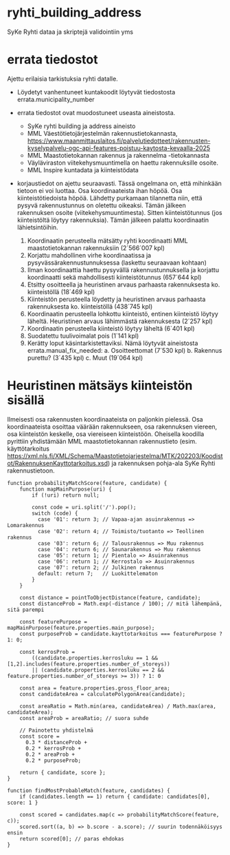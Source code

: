 # ryhti_building_address
SyKe Ryhti dataa ja skriptejä validointiin yms

# errata tiedostot

Ajettu erilaisia tarkistuksia ryhti datalle.

- Löydetyt vanhentuneet kuntakoodit löytyvät tiedostosta errata.municipality_number

- errata tiedostot ovat muodostuneet useasta aineistosta.
  - SyKe ryhti building ja address aineisto
  - MML Väestötietojärjestelmän rakennustietokannasta, https://www.maanmittauslaitos.fi/palvelutiedotteet/rakennusten-kyselypalvelu-ogc-api-features-poistuu-kaytosta-kevaalla-2025
  - MML Maastotietokannan rakennus ja rakennelma -tietokannasta
  - Väyläviraston viitekehysmuuntimella on haettu rakennuksille osoite.
  - MML Inspire kuntadata ja kiinteistödata
 
- korjaustiedot on ajettu seuraavasti. Tässä ongelmana on, että mihinkään tietoon ei voi luottaa. Osa koordinaateista ihan höpöä. Osa kiinteistötiedoista höpöä. Lähdetty purkamaan tilannetta niin, että pysyvä rakennustunnus on oletettu oikeaksi. Tämän jälkeen rakennuksen osoite (viitekehysmuuntimesta). Sitten kiinteistötunnus (jos kiinteistöltä löytyy rakennuksia). Tämän jälkeen palattu koordinaatin lähietsintöihin.
  1. Koordinaatin perusteella mätsätty ryhti koordinaatti MML maastotietokannan rakennuksiin (2´566´007 kpl)
  2. Korjattu mahdollinen virhe koordinaatissa ja pysyvässärakennustunnuksessa (laskettu seuraavaan kohtaan)
  3. Ilman koordinaattia haettu pysyvällä rakennustunnuksella ja korjattu koordinaatti sekä mahdollisesti kiinteistötunnus (657´644 kpl)
  4. Etsitty osoitteella ja heuristinen arvaus parhaasta rakennuksesta ko. kiinteistöllä (18´469 kpl)
  5. Kiinteistön perusteella löydetty ja heuristinen arvaus parhaasta rakennuksesta ko. kiinteistöllä (438´745 kpl)
  6. Koordinaatin perusteella lohkottu kiinteistö, entinen kiinteistö löytyy läheltä. Heuristinen arvaus lähimmästä rakennuksesta (2´257 kpl)
  7. Koordinaatin perusteella kiinteistö löytyy läheltä (6`401 kpl)
  8. Suodatettu tuulivoimalat pois (1´141 kpl)
  9. Kerätty loput käsintarkistettaviksi. Nämä löytyvät aineistosta errata.manual_fix_needed:
      a. Osoitteettomat (7´530 kpl)
      b. Rakennus purettu? (3´435 kpl)
      c. Muut (19´064 kpl)


# Heuristinen mätsäys kiinteistön sisällä

Ilmeisesti osa rakennusten koordinaateista on paljonkin pielessä. Osa koordinaateista osoittaa väärään
rakennukseen, osa rakennuksen viereen, osa kiinteistön keskelle, osa viereiseen kiinteistöön. Oheisella
koodilla pyrittiin yhdistämään MML maastotietokannan rakennustieto (esim. käyttötarkoitus 
https://xml.nls.fi/XML/Schema/Maastotietojarjestelma/MTK/202203/Koodistot/RakennuksenKayttotarkoitus.xsd) 
ja rakennuksen pohja-ala SyKe Ryhti rakennustietoon.


```
function probabilityMatchScore(feature, candidate) {
    function mapMainPurpose(uri) {
        if (!uri) return null;
      
        const code = uri.split('/').pop();
        switch (code) {
          case '01': return 3; // Vapaa-ajan asuinrakennus => Lomarakennus
          case '02': return 4; // Toimisto/tuotanto => Teollinen rakennus
          case '03': return 6; // Talousrakennus => Muu rakennus
          case '04': return 6; // Saunarakennus => Muu rakennus
          case '05': return 1; // Pientalo => Asuinrakennus
          case '06': return 1; // Kerrostalo => Asuinrakennus
          case '07': return 2; // Julkinen rakennus
          default: return 7;   // Luokittelematon
        }
    }

    const distance = pointToObjectDistance(feature, candidate);
    const distanceProb = Math.exp(-distance / 100); // mitä lähempänä, sitä parempi
  
    const featurePurpose = mapMainPurpose(feature.properties.main_purpose);
    const purposeProb = candidate.kayttotarkoitus === featurePurpose ? 1: 0;
  
    const kerrosProb = 
        ((candidate.properties.kerrosluku == 1 && [1,2].includes(feature.properties.number_of_storeys))
        || (candidate.properties.kerrosluku == 2 && feature.properties.number_of_storeys >= 3)) ? 1: 0

    const area = feature.properties.gross_floor_area;
    const candidateArea = calculatePolygonArea(candidate);

    const areaRatio = Math.min(area, candidateArea) / Math.max(area, candidateArea);
    const areaProb = areaRatio; // suora suhde
    
    // Painotettu yhdistelmä
    const score =
      0.3 * distanceProb +
      0.2 * kerrosProb +
      0.2 * areaProb +
      0.2 * purposeProb;
  
    return { candidate, score };
}

function findMostProbableMatch(feature, candidates) {
    if (candidates.length == 1) return { candidate: candidates[0], score: 1 }

    const scored = candidates.map(c => probabilityMatchScore(feature, c));
    scored.sort((a, b) => b.score - a.score); // suurin todennäköisyys ensin
    return scored[0]; // paras ehdokas
}
```


